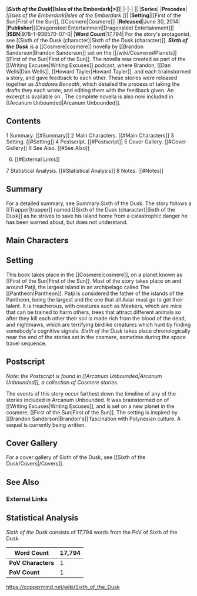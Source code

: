 |***Sixth of the Dusk*[[Isles of the Emberdark\|>]]**|
|-|-|
||
|**Series**|
|**Precedes**|*[[Isles of the Emberdark\|Isles of the Emberdark ]]*|
|**Setting**|[[First of the Sun\|First of the Sun]], [[Cosmere\|Cosmere]]|
|**Released**|June 30, 2014|
|**Publisher**|[[Dragonsteel Entertainment\|Dragonsteel Entertainment]]|
|**ISBN**|978-1-938570-07-0|
|**Word Count**|17,794|
For the story's protagonist, see [[Sixth of the Dusk (character)\|Sixth of the Dusk (character)]].
***Sixth of the Dusk*** is a [[Cosmere\|cosmere]] novella by [[Brandon Sanderson\|Brandon Sanderson]] set on the [[/wiki/Cosmere#Planets]] [[First of the Sun\|First of the Sun]]. The novella was created as part of the [[Writing Excuses\|Writing Excuses]] podcast, where Brandon, [[Dan Wells\|Dan Wells]], [[Howard Tayler\|Howard Tayler]], and  each brainstormed a story, and gave feedback to each other. These stories were released together as *Shadows Beneath*, which detailed the process of taking the drafts they each wrote, and editing them with the feedback given.
An excerpt is available on .
The complete novella is also now included in [[Arcanum Unbounded\|Arcanum Unbounded]].

## Contents

1 Summary. [[#Summary]] 
2 Main Characters. [[#Main Characters]] 
3 Setting. [[#Setting]] 
4 Postscript. [[#Postscript]] 
5 Cover Gallery. [[#Cover Gallery]] 
6 See Also. [[#See Also]] 

6. [[#External Links]] 


7 Statistical Analysis. [[#Statistical Analysis]] 
8 Notes. [[#Notes]] 


## Summary
For a detailed summary, see Summary:Sixth of the Dusk.
The story follows a [[Trapper\|trapper]] named [[Sixth of the Dusk (character)\|Sixth of the Dusk]] as he strives to save his island home from a catastrophic danger he has been warned about, but does not understand.

## Main Characters

## Setting
This book takes place in the [[Cosmere\|cosmere]], on a planet known as [[First of the Sun\|First of the Sun]]. Most of the story takes place on and around Patji, the largest island in an archipelago called The [[Pantheon\|Pantheon]]. Patji is considered the father of the islands of the Pantheon, being the largest and the one that all Aviar must go to get their talent. It is treacherous, with creatures such as Meekers, which are mice that can be trained to harm others, trees that attract different animals so after they kill each other their soil is made rich from the blood of the dead, and nightmaws, which are terrifying birdlike creatures which hunt by finding somebody's cognitive signals.
*Sixth of the Dusk* takes place chronologically near the end of the stories set in the cosmere, sometime during the space travel sequence.

## Postscript
*Note: the Postscript is found in [[Arcanum Unbounded\|Arcanum Unbounded]], a collection of Cosmere stories.*

The events of this story occur farthest down the timeline of any of the stories included in Arcanum Unbounded. It was brainstormed on  of [[Writing Excuses\|Writing Excuses]], and is set on a new planet in the cosmere, [[First of the Sun\|First of the Sun]]. The setting is inspired by [[Brandon Sanderson\|Brandon's]] fascination with Polynesian culture. A sequel is currently being written.

## Cover Gallery
For a cover gallery of Sixth of the Dusk, see [[Sixth of the Dusk/Covers\|/Covers]].
## See Also
### External Links



## Statistical Analysis
*Sixth of the Dusk* consists of 17,794 words from the PoV of Sixth of the Dusk.

|**Word Count**|17,794|
|-|-|
|**PoV Characters**|1|
|**PoV Count**|1|



https://coppermind.net/wiki/Sixth_of_the_Dusk